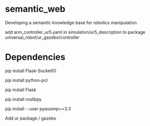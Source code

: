 # semantic_web
Developing a semantic knowledge base for robotics manipulation

add arm_controller_ur5.yaml in simulation/ur5_description to package universal_robot/ur_gazebo/controller

# Dependencies
pip install Flask-SocketIO

pip install python-pcl

pip install Flask

pip install roslibpy

pip install --user pyassimp==3.3

Add ur package / gazebo
